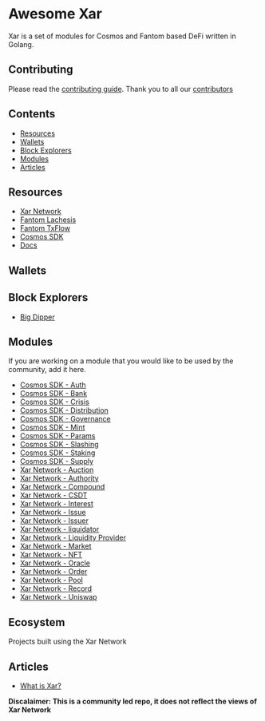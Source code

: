 # Awesome Xar

Xar is a set of modules for Cosmos and Fantom based DeFi written in  Golang.

## Contributing

Please read the [contributing guide](./contributing.md). Thank you to all our [contributors](https://github.com/xar-network/awesome/graphs/contributors)

## Contents

- [Resources](#resources)
- [Wallets](#wallets)
- [Block Explorers](#block-explorers)
- [Modules](#modules)
- [Articles](#articles)

## Resources

- [Xar Network](https://github.com/xar-network/xar-network/)
- [Fantom Lachesis](https://github.com/Fantom-foundation/go-lachesis/)
- [Fantom TxFlow](https://github.com/Fantom-foundation/go-txflow/)
- [Cosmos SDK](https://github.com/cosmos/cosmos-sdk/)
- [Docs](https://xar-network.github.io/xar-network/)

## Wallets

## Block Explorers

- [Big Dipper](https://explorer.xar.network/)

## Modules

If you are working on a module that you would like to be used by the community, add it here.

- [Cosmos SDK - Auth](https://github.com/cosmos/cosmos-sdk/tree/master/docs/spec/auth)
- [Cosmos SDK - Bank](https://github.com/cosmos/cosmos-sdk/tree/master/docs/spec/bank)
- [Cosmos SDK - Crisis](https://github.com/cosmos/cosmos-sdk/tree/master/docs/spec/crisis)
- [Cosmos SDK - Distribution](https://github.com/cosmos/cosmos-sdk/tree/master/docs/spec/distribution)
- [Cosmos SDK - Governance](https://github.com/cosmos/cosmos-sdk/tree/master/docs/spec/governance)
- [Cosmos SDK - Mint](https://github.com/cosmos/cosmos-sdk/tree/master/docs/spec/mint)
- [Cosmos SDK - Params](https://github.com/cosmos/cosmos-sdk/tree/master/docs/spec/params)
- [Cosmos SDK - Slashing](https://github.com/cosmos/cosmos-sdk/tree/master/docs/spec/slashing)
- [Cosmos SDK - Staking](https://github.com/cosmos/cosmos-sdk/tree/master/docs/spec/staking)
- [Cosmos SDK - Supply](https://github.com/cosmos/cosmos-sdk/tree/master/docs/spec/supply)
- [Xar Network - Auction](https://github.com/xar-network/xar-network/tree/master/x/auction)
- [Xar Network - Authority](https://github.com/xar-network/xar-network/tree/master/x/authority)
- [Xar Network - Compound](https://github.com/xar-network/xar-network/tree/master/x/compound)
- [Xar Network - CSDT](https://github.com/xar-network/xar-network/tree/master/x/csdt)
- [Xar Network - Interest](https://github.com/xar-network/xar-network/tree/master/x/interest)
- [Xar Network - Issue](https://github.com/xar-network/xar-network/tree/master/x/issue)
- [Xar Network - Issuer](https://github.com/xar-network/xar-network/tree/master/x/issuer)
- [Xar Network - liquidator](https://github.com/xar-network/xar-network/tree/master/x/liquidator)
- [Xar Network - Liquidity Provider](https://github.com/xar-network/xar-network/tree/master/x/liquidityprovider)
- [Xar Network - Market](https://github.com/xar-network/xar-network/tree/master/x/market)
- [Xar Network - NFT](https://github.com/xar-network/xar-network/tree/master/x/nft)
- [Xar Network - Oracle](https://github.com/xar-network/xar-network/tree/master/x/oracle)
- [Xar Network - Order](https://github.com/xar-network/xar-network/tree/master/x/order)
- [Xar Network - Pool](https://github.com/xar-network/xar-network/tree/master/x/pool)
- [Xar Network - Record](https://github.com/xar-network/xar-network/tree/master/x/record)
- [Xar Network - Uniswap](https://github.com/xar-network/xar-network/tree/master/x/uniswap)

## Ecosystem

Projects built using the Xar Network

## Articles

- [What is Xar?](https://xar-network.github.io/xar-network/)

**Discalaimer: This is a community led repo, it does not reflect the views of Xar Network**
